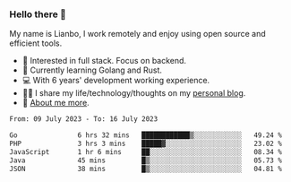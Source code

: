 ### Hello there 👋

My name is Lianbo, I work remotely and enjoy using open source and efficient tools.

- 🔭 Interested in full stack. Focus on backend.
- 🌱 Currently learning Golang and Rust.
- 💻 With 6 years' development working experience.
- ✍🏻 I share my life/technology/thoughts on my [personal blog](https://godruoyi.com).
- 👒 [About me more](https://godruoyi.com/posts/About-godruoyi).

<!--START_SECTION:waka-->

```txt
From: 09 July 2023 - To: 16 July 2023

Go               6 hrs 32 mins   ████████████▒░░░░░░░░░░░░   49.24 %
PHP              3 hrs 3 mins    █████▓░░░░░░░░░░░░░░░░░░░   23.02 %
JavaScript       1 hr 6 mins     ██░░░░░░░░░░░░░░░░░░░░░░░   08.34 %
Java             45 mins         █▒░░░░░░░░░░░░░░░░░░░░░░░   05.73 %
JSON             38 mins         █▒░░░░░░░░░░░░░░░░░░░░░░░   04.81 %
```

<!--END_SECTION:waka-->
